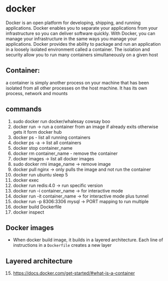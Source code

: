 # docker
Docker is an open platform for developing, shipping, and running applications. Docker enables you to separate your applications from your infrastructure so you can deliver software quickly. With Docker, you can manage your infrastructure in the same ways you manage your applications.
Docker provides the ability to package and run an application in a loosely isolated environment called a container. The isolation and security allow you to run many containers simultaneously on a given host
## Container:
  a container is simply another process on your machine that has been isolated from all other processes on the host machine. It has its own process, network and mounts


## commands

1. sudo docker run docker/whalesay cowsay boo
2. docker run -> run a container from an image if already exits otherwise gets it form docker hub
3. docker ps - list all running containers
4. docker ps -a -> list all containers
5. docker stop container_name
6. docker rm container_name  - remove the container
7. docker images -> list all docker images
8. sudo docker rmi image_name -> remove image
9. docker pull nginx -> only pulls the image and not run the container
10. docker run ubuntu sleep 5
11. docker exec
12. docker run redis:4.0  -> run specific version
13. docker run -i container_name -> for interactive mode
13. docker run -it container_name -> for interactive mode plus tunnel
14. docker run -p 8306:3306 mysql -> PORT mapping to run multiple
15. docker build Dockerfile
16. docker inspect

## Docker images
- When docker build image, it builds in a layered architecture. Each line of instructions in a `Dockerfile` creates a new layer

## Layered architecture

15. https://docs.docker.com/get-started/#what-is-a-container
